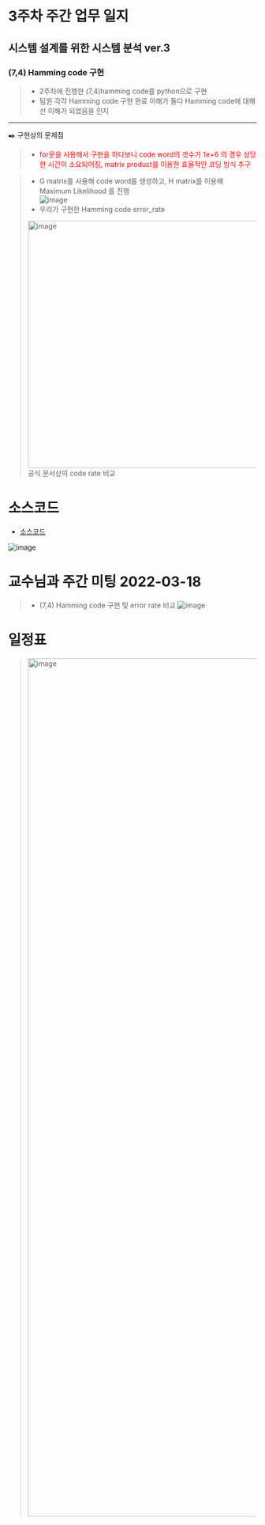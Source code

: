 # 3주차 주간 업무 일지 
## 시스템 설계를 위한 시스템 분석 ver.3
### (7,4) Hamming code 구현 
> + 2주차에 진행한 (7,4)hamming code를 python으로 구현       
> + 팀원 각각 Hamming code 구현 완료 이해가 둘다 Hamming code에 대해선 이해가 되었음을 인지 

-----
✒️ 구현상의 문제점
> + <span style="color:red">for문을 사용해서 구현을 하다보니 code word의 갯수가 1e+6 의 경우 상당한 시간이 소요되어짐, matrix product를 이용한 효율적인 코딩 방식 추구</span>

> + G matrix를 사용해 code word를 생성하고, H matrix를 이용해 Maximum Likelihood 를 진행  
> ![image](https://user-images.githubusercontent.com/45085563/170306149-f5f0ecb4-db2e-471c-a2dd-368f534efde6.png)
> + 우리가 구현한 Hamming code error_rate 
> <img width="500" alt="image" src="https://user-images.githubusercontent.com/45085563/170305781-7ebcd03a-adba-4ef6-a86e-84dee2b33575.png">
>공식 문서상의 code rate 비교 


# 소스코드
- <a href="https://github.com/reversesky/CapstoneDesign2022_1_DEML/tree/main/docs/src">소스코드</a>

![image](https://user-images.githubusercontent.com/45085563/170305681-4b7f1eb2-4c0b-47dd-885e-c18c15ad9a55.png)
# 교수님과 주간 미팅 2022-03-18
> + (7,4) Hamming code 구현 및 error rate 비교 
>![image](https://user-images.githubusercontent.com/45085563/170303973-e9d45bc3-d10b-40fa-9067-1b4e6ec8b4ec.png)



# 일정표 
> <img width="1736" alt="image" src="https://user-images.githubusercontent.com/45085563/170303877-46cfcf0f-acf8-4891-b0b0-35d0b8351318.png">
